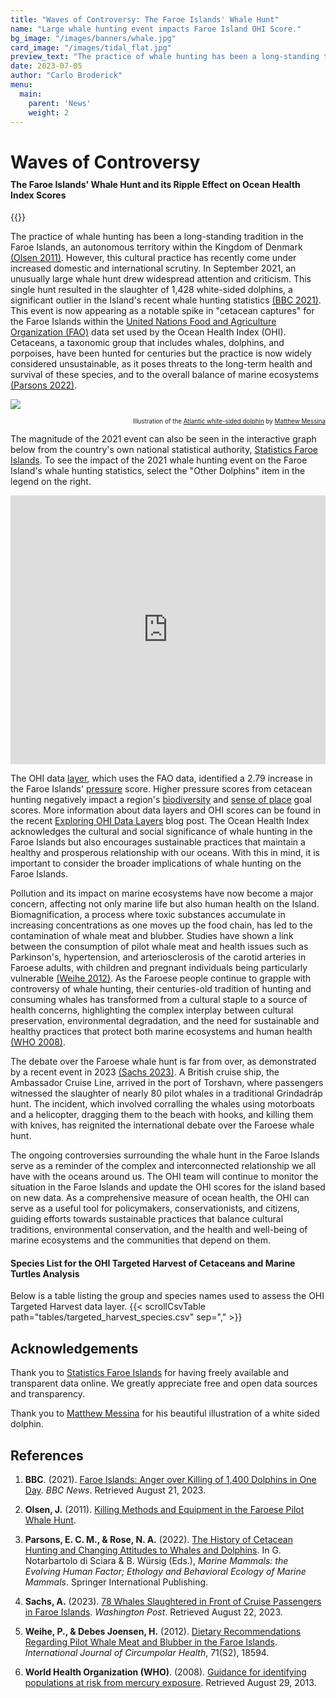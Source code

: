 ```yaml
---
title: "Waves of Controversy: The Faroe Islands' Whale Hunt"
name: "Large whale hunting event impacts Faroe Island OHI Score."
bg_image: "/images/banners/whale.jpg"
card_image: "/images/tidal_flat.jpg"
preview_text: "The practice of whale hunting has been a long-standing tradition in the Faroe Islands, an autonomous territory within the Kingdom of Denmark. This cultural practice has recently come under increased domestic and international scrutiny."
date: 2023-07-05
author: "Carlo Broderick"
menu:
  main:
    parent: 'News'
    weight: 2
---
```


<h1 style="margin-bottom: 0;">Waves of Controversy</h1>
<div style="height: 10px;"></div>
<h4 style="margin-top: 0;">The Faroe Islands' Whale Hunt and its Ripple Effect on Ocean Health Index Scores</h4>


{{<newsHead>}}

The practice of whale hunting has been a long-standing tradition in the Faroe Islands, an autonomous territory within the Kingdom of Denmark [(Olsen 2011)](https://www.semanticscholar.org/paper/KILLING-METHODS-AND-EQUIPMENT-IN-THE-FAROESE-PILOT-Olsen/2516dc146d0ad36f857c020894979ceeacd6bc6c). However, this cultural practice has recently come under increased domestic and international scrutiny. In September 2021, an unusually large whale hunt drew widespread attention and criticism. This single hunt resulted in the slaughter of 1,428 white-sided dolphins, a significant outlier in the Island's recent whale hunting statistics [(BBC 2021)](https://www.bbc.com/news/world-europe-58555694). This event is now appearing as a notable spike in "cetacean captures" for the Faroe Islands within the [United Nations Food and Agriculture Organization (FAO)](https://www.fao.org/home/en) data set used by the Ocean Health Index (OHI). Cetaceans, a taxonomic group that includes whales, dolphins, and porpoises, have been hunted for centuries but the practice is now widely considered unsustainable, as it poses threats to the long-term health and survival of these species, and to the overall balance of marine ecosystems [(Parsons 2022)](https://link.springer.com/chapter/10.1007/978-3-030-98100-6_7).

![](/images/white_sided_dolphin.jpg)

<div style="text-align: right; font-size: 0.7em;">
Illustration of the <a href="https://en.wikipedia.org/wiki/Atlantic_white-sided_dolphin"> Atlantic white-sided dolphin</a> by <a href="https://www.matturalist.com/">Matthew Messina</a>
</div>

The magnitude of the 2021 event can also be seen in the interactive graph below from the country's own national statistical authority, [Statistics Faroe Islands](https://hagstova.fo/en/environment/natural-resources/whale-hunt). To see the impact of the 2021 whale hunting event on the Faroe Island's whale hunting statistics, select the "Other Dolphins" item in the legend on the right.
<iframe class="px-web-embed-frame" src="https://hagstova.fo/en/environment/natural-resources/whale-hunt?px-web-graph=9a8a796639aae6f1014545430d6e726e" frameborder="0" style="margin-bottom: 0; padding-bottom: 0; height: 430px; width: 100%;"></iframe>

The OHI data [layer](http://ohi-science.org/ohi-global/layers.html#targeted_harvest_of_cetaceans_and_marine_turtles), which uses the FAO data, identified a 2.79 increase in the Faroe Islands' [pressure](https://oceanhealthindex.org/methodology/pressure/) score. Higher pressure scores from cetacean hunting negatively impact a region's [biodiversity](https://oceanhealthindex.org/goals/biodiversity/) and [sense of place](https://oceanhealthindex.org/goals/sense-of-place/) goal scores. More information about data layers and OHI scores can be found in the recent [Exploring OHI Data Layers](https://oceanhealthindex.org/news/data_layers/) blog post. The Ocean Health Index acknowledges the cultural and social significance of whale hunting in the Faroe Islands but also encourages sustainable practices that maintain a healthy and prosperous relationship with our oceans. With this in mind, it is important to consider the broader implications of whale hunting on the Faroe Islands.

Pollution and its impact on marine ecosystems have now become a major concern, affecting not only marine life but also human health on the Island. Biomagnification, a process where toxic substances accumulate in increasing concentrations as one moves up the food chain, has led to the contamination of whale meat and blubber. Studies have shown a link between the consumption of pilot whale meat and health issues such as Parkinson's, hypertension, and arteriosclerosis of the carotid arteries in Faroese adults, with children and pregnant individuals being particularly vulnerable [(Weihe 2012)](https://www.tandfonline.com/doi/full/10.3402/ijch.v71i0.18594%40zich20.2012.71.issue-S2). As the Faroese people continue to grapple with controversy of whale hunting, their centuries-old tradition of hunting and consuming whales has transformed from a cultural staple to a source of health concerns, highlighting the complex interplay between cultural preservation, environmental degradation, and the need for sustainable and healthy practices that protect both marine ecosystems and human health [(WHO 2008)](https://www.who.int/publications/m/item/guidance-for-identifying-populations-at-risk-from-mercury-exposure).

The debate over the Faroese whale hunt is far from over, as demonstrated by a recent event in 2023 [(Sachs 2023)](https://www.washingtonpost.com/travel/2023/07/13/faroe-islands-whale-hunt-slaughter-cruise-line/). A British cruise ship, the Ambassador Cruise Line, arrived in the port of Torshavn, where passengers witnessed the slaughter of nearly 80 pilot whales in a traditional Grindadráp hunt. The incident, which involved corralling the whales using motorboats and a helicopter, dragging them to the beach with hooks, and killing them with knives, has reignited the international debate over the Faroese whale hunt. 

The ongoing controversies surrounding the whale hunt in the Faroe Islands serve as a reminder of the complex and interconnected relationship we all have with the oceans around us. The OHI team will continue to monitor the situation in the Faroe Islands and update the OHI scores for the island based on new data. As a comprehensive measure of ocean health, the OHI can serve as a useful tool for policymakers, conservationists, and citizens, guiding efforts towards sustainable practices that balance cultural traditions, environmental conservation, and the health and well-being of marine ecosystems and the communities that depend on them.


#### Species List for the OHI Targeted Harvest of Cetaceans and Marine Turtles Analysis
Below is a table listing the group and species names used to assess the OHI Targeted Harvest data layer.
{{< scrollCsvTable path="tables/targeted_harvest_species.csv" sep="," >}}

<style>
.px-web-embed-frame {
  height:420px;
  width:100%
}

@media(max-width:6300px) {
  .px-web-embed-frame {
    height:620px
  }
}

.scrollable-table {
  max-height: 300px;
  overflow-y: auto;
  display: block;
}

.centered-table td, .centered-table th {
  text-align: center;
}
</style>




## Acknowledgements

Thank you to [Statistics Faroe Islands](https://hagstova.fo/en/environment/natural-resources/whale-hunt) for having freely available and transparent data online. We greatly appreciate free and open data sources and transparency. 

Thank you to [Matthew Messina](https://www.matturalist.com/) for his beautiful illustration of a white sided dolphin.

## References

1. **BBC**. (2021). [Faroe Islands: Anger over Killing of 1,400 Dolphins in One Day](https://www.bbc.com/news/world-europe-58555694). *BBC News*. Retrieved August 21, 2023.
  
2. **Olsen, J.** (2011). [Killing Methods and Equipment in the Faroese Pilot Whale Hunt](https://www.semanticscholar.org/paper/KILLING-METHODS-AND-EQUIPMENT-IN-THE-FAROESE-PILOT-Olsen/2516dc146d0ad36f857c020894979ceeacd6bc6c).
  
3. **Parsons, E. C. M., & Rose, N. A.** (2022). [The History of Cetacean Hunting and Changing Attitudes to Whales and Dolphins](https://doi.org/10.1007/978-3-030-98100-6_7). In G. Notarbartolo di Sciara & B. Würsig (Eds.), *Marine Mammals: the Evolving Human Factor; Ethology and Behavioral Ecology of Marine Mammals*. Springer International Publishing.
  
4. **Sachs, A.** (2023). [78 Whales Slaughtered in Front of Cruise Passengers in Faroe Islands](https://www.washingtonpost.com/travel/2023/07/13/faroe-islands-whale-hunt-slaughter-cruise-line/). *Washington Post*. Retrieved August 22, 2023.
  
5. **Weihe, P., & Debes Joensen, H.** (2012). [Dietary Recommendations Regarding Pilot Whale Meat and Blubber in the Faroe Islands](https://doi.org/10.3402/ijch.v71i0.18594). *International Journal of Circumpolar Health*, 71(S2), 18594.

6. **World Health Organization (WHO)**. (2008). [Guidance for identifying populations at risk from mercury exposure](https://www.who.int/publications/m/item/guidance-for-identifying-populations-at-risk-from-mercury-exposure). Retrieved August 29, 2013.




